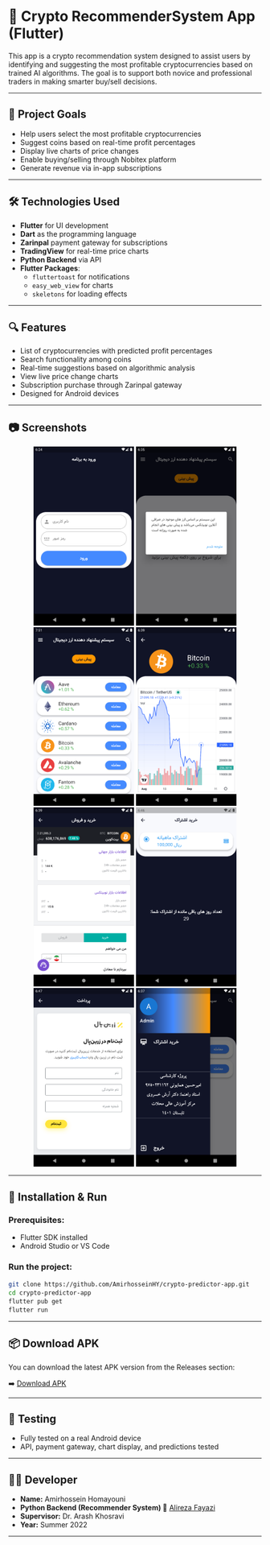 
# 📱 Crypto RecommenderSystem App (Flutter)

This app is a crypto recommendation system designed to assist users by identifying and suggesting the most profitable cryptocurrencies based on trained AI algorithms. The goal is to support both novice and professional traders in making smarter buy/sell decisions.

---

## 🎯 Project Goals

- Help users select the most profitable cryptocurrencies
- Suggest coins based on real-time profit percentages
- Display live charts of price changes
- Enable buying/selling through Nobitex platform
- Generate revenue via in-app subscriptions

---

## 🛠 Technologies Used

- **Flutter** for UI development
- **Dart** as the programming language
- **Zarinpal** payment gateway for subscriptions
- **TradingView** for real-time price charts
- **Python Backend** via API
- **Flutter Packages**:
  - `fluttertoast` for notifications
  - `easy_web_view` for charts
  - `skeletons` for loading effects

---

## 🔍 Features

- List of cryptocurrencies with predicted profit percentages
- Search functionality among coins
- Real-time suggestions based on algorithmic analysis
- View live price change charts
- Subscription purchase through Zarinpal gateway
- Designed for Android devices

---

## 📷 Screenshots

<div align="center">
  <img src="screenshots/login.png" width="200"/>
  <img src="screenshots/home1.png" width="200"/>
  <img src="screenshots/home2.png" width="200"/>
  <img src="screenshots/suggestion.png" width="200"/>
  <img src="screenshots/trade.png" width="200"/>
  <img src="screenshots/membership.png" width="200"/>
  <img src="screenshots/payment.png" width="200"/>
  <img src="screenshots/membershiip.png" width="200"/>
</div>

---

## 🚀 Installation & Run

### Prerequisites:
- Flutter SDK installed
- Android Studio or VS Code

### Run the project:

```bash
git clone https://github.com/AmirhosseinHY/crypto-predictor-app.git
cd crypto-predictor-app
flutter pub get
flutter run
```

---

## 📦 Download APK

You can download the latest APK version from the Releases section:

➡️ [Download APK](https://github.com/AmirhosseinHY/crypto-predictor-app/releases)

---

## 🧪 Testing

- Fully tested on a real Android device
- API, payment gateway, chart display, and predictions tested

---

## 👨‍💻 Developer

- **Name:** Amirhossein Homayouni
- **Python Backend (Recommender System) 🤝** [Alireza Fayazi](https://github.com/alirezafayazi)  
- **Supervisor:** Dr. Arash Khosravi  
- **Year:** Summer 2022

---
